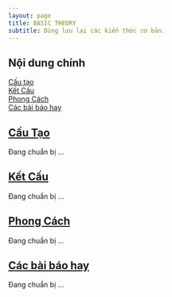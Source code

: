 ```yaml
---
layout: page
title: BASIC THEORY
subtitle: Dùng lưu lại các kiến thức cơ bản.
---
```


## Nội dung chính
[Cấu tạo](#cấu-tạo)  
[Kết Cấu](#kết-cấu)  
[Phong Cách](#phong-cách)  
[Các bài báo hay](#các-bài-báo-hay) 

## [Cấu Tạo](www.google.com)

Đang chuẩn bị ...

## [Kết Cấu](www.google.com)

Đang chuẩn bị ...


## [Phong Cách](www.google.com)

Đang chuẩn bị ...

## [Các bài báo hay](www.google.com)

Đang chuẩn bị ...